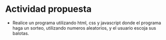 # Actividad propuesta

- Realice un programa utilizando html, css y javascript donde el programa haga un sorteo, 
utilizando numeros aleatorios, y el usuario escoja sus balotas.
